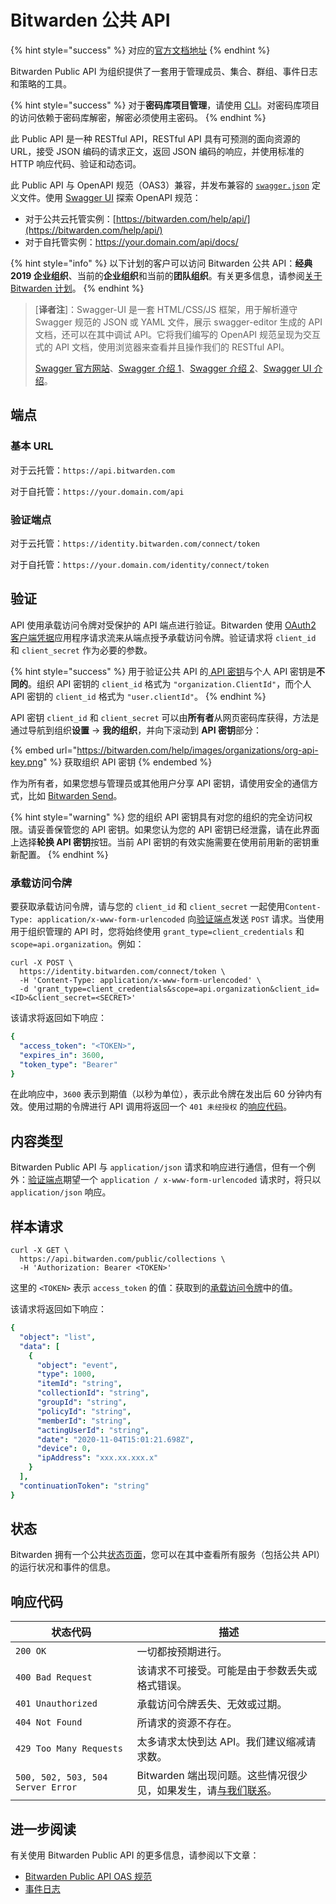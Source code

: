 # Bitwarden 公共 API

{% hint style="success" %}
对应的[官方文档地址](https://bitwarden.com/help/article/public-api/)
{% endhint %}

Bitwarden Public API 为组织提供了一套用于管理成员、集合、群组、事件日志和策略的工具。

{% hint style="success" %}
对于**密码库项目管理**，请使用 [CLI](../password-manager/developer-tools/password-manager-cli.md)。对密码库项目的访问依赖于密码库解密，解密必须使用主密码。
{% endhint %}

此 Public API 是一种 RESTful API，RESTful API 具有可预测的面向资源的 URL，接受 JSON 编码的请求正文，返回 JSON 编码的响应，并使用标准的 HTTP 响应代码、验证和动态词。

此 Public API 与 OpenAPI 规范（OAS3）兼容，并发布兼容的 [`swagger.json`](https://bitwarden.com/help/api/specs/public/swagger.json) 定义文件。使用 [Swagger UI](https://swagger.io/tools/swagger-ui/) 探索 OpenAPI 规范：

* 对于公共云托管实例：[https://bitwarden.com/help/api/](https://bitwarden.com/help/api/)
* 对于自托管实例：https://your.domain.com/api/docs/

{% hint style="info" %}
以下计划的客户可以访问 Bitwarden 公共 API：**经典 2019 企业组织**、当前的**企业组织**和当前的**团队组织**。有关更多信息，请参阅[关于 Bitwarden 计划](../plans-and-pricing/about-bitwarden-plans.md)。
{% endhint %}

> \[**译者注**]：Swagger-UI 是一套 HTML/CSS/JS 框架，用于解析遵守 Swagger 规范的 JSON 或 YAML 文件，展示 swagger-editor 生成的 API 文档，还可以在其中调试 API。它将我们编写的 OpenAPI 规范呈现为交互式的 API 文档，使用浏览器来查看并且操作我们的 RESTful API。
>
> [Swagger 官方网站](https://swagger.io/)、[Swagger 介绍 1](https://fallenk.github.io/2018/11/28/Swagger%E7%9A%84%E5%BF%AB%E9%80%9F%E5%85%A5%E9%97%A8/)、[Swagger 介绍 2](https://lingmoumou.github.io/p/2020/01/31/631e780c/)、[Swagger UI 介绍](https://bbs.huaweicloud.com/blogs/160304)。

## 端点 <a href="#endpoints" id="endpoints"></a>

### 基本 URL <a href="#base-url" id="base-url"></a>

对于云托管：`https://api.bitwarden.com`

对于自托管：`https://your.domain.com/api`

### 验证端点 <a href="#authentication-endpoints" id="authentication-endpoints"></a>

对于云托管：`https://identity.bitwarden.com/connect/token`

对于自托管：`https://your.domain.com/identity/connect/token`

## 验证 <a href="#authentication" id="authentication"></a>

API 使用承载访问令牌对受保护的 API 端点进行验证。Bitwarden 使用 [OAuth2 客户端凭据](https://www.oauth.com/oauth2-servers/access-tokens/client-credentials/)应用程序请求流来从端点授予承载访问令牌。验证请求将 `client_id` 和 `client_secret` 作为必要的参数。

{% hint style="success" %}
用于验证公共 API 的[ API 密钥](bitwarden-public-api.md#authentication)与个人 API 密钥是**不同的**。组织 API 密钥的 `client_id` 格式为 `"organization.ClientId"`，而个人 API 密钥的 `client_id` 格式为 `"user.clientId"`。
{% endhint %}

API 密钥 `client_id` 和 `client_secret` 可以由**所有者**从网页密码库获得，方法是通过导航到组织**设置** → **我的组织**，并向下滚动到 **API 密钥**部分：

{% embed url="https://bitwarden.com/help/images/organizations/org-api-key.png" %}
获取组织 API 密钥
{% endembed %}

作为所有者，如果您想与管理员或其他用户分享 API 密钥，请使用安全的通信方式，比如 [Bitwarden Send](../bitwarden-send/about-send.md)。

{% hint style="warning" %}
您的组织 API 密钥具有对您的组织的完全访问权限。请妥善保管您的 API 密钥。如果您认为您的 API 密钥已经泄露，请在此界面上选择**轮换 API 密钥**按钮。当前 API 密钥的有效实施需要在使用前用新的密钥重新配置。
{% endhint %}

### 承载访问令牌 <a href="#bearer-access-tokens" id="bearer-access-tokens"></a>

要获取承载访问令牌，请与您的 `client_id` 和 `client_secret` 一起使用`Content-Type: application/x-www-form-urlencoded` 向[验证端点](bitwarden-public-api.md#authentication-endpoints)发送 `POST` 请求。当使用用于组织管理的 API 时，您将始终使用 `grant_type=client_credentials` 和 `scope=api.organization`。例如：

```shell
curl -X POST \
  https://identity.bitwarden.com/connect/token \
  -H 'Content-Type: application/x-www-form-urlencoded' \
  -d 'grant_type=client_credentials&scope=api.organization&client_id=<ID>&client_secret=<SECRET>'
```

该请求将返回如下响应：

```yaml
{
  "access_token": "<TOKEN>",
  "expires_in": 3600,
  "token_type": "Bearer"
}
```

在此响应中，`3600` 表示到期值（以秒为单位），表示此令牌在发出后 60 分钟内有效。使用过期的令牌进行 API 调用将返回一个 `401 未经授权` 的[响应代码](bitwarden-public-api.md#response-codes)。

## 内容类型 <a href="#content-types" id="content-types"></a>

Bitwarden Public API 与 `application/json` 请求和响应进行通信，但有一个例外：[验证端点](bitwarden-public-api.md#authentication-endpoints)期望一个 `application / x-www-form-urlencoded` 请求时，将只以 `application/json` 响应。

## 样本请求 <a href="#sample-request" id="sample-request"></a>

```shell
curl -X GET \
  https://api.bitwarden.com/public/collections \
  -H 'Authorization: Bearer <TOKEN>'
```

这里的 `<TOKEN>` 表示 `access_token` 的值：获取到的[承载访问令牌](bitwarden-public-api.md#bearer-access-tokens)中的值。

该请求将返回如下响应：

```yaml
{
  "object": "list",
  "data": [
    {
      "object": "event",
      "type": 1000,
      "itemId": "string",
      "collectionId": "string",
      "groupId": "string",
      "policyId": "string",
      "memberId": "string",
      "actingUserId": "string",
      "date": "2020-11-04T15:01:21.698Z",
      "device": 0,
      "ipAddress": "xxx.xx.xxx.x"
    }
  ],
  "continuationToken": "string"
}
```

## 状态 <a href="#status" id="status"></a>

Bitwarden 拥有一个公共[状态页面](https://status.bitwarden.com/)，您可以在其中查看所有服务（包括公共 API）的运行状况和事件的信息。

## 响应代码 <a href="#response-codes" id="response-codes"></a>

| 状态代码                              | 描述                                                                     |
| --------------------------------- | ---------------------------------------------------------------------- |
| `200 OK`                          | 一切都按预期进行。                                                              |
| `400 Bad Request`                 | 该请求不可接受。可能是由于参数丢失或格式错误。                                                |
| `401 Unauthorized`                | 承载访问令牌丢失、无效或过期。                                                        |
| `404 Not Found`                   | 所请求的资源不存在。                                                             |
| `429 Too Many Requests`           | 太多请求太快到达 API。我们建议缩减请求数。                                                |
| `500, 502, 503, 504 Server Error` | Bitwarden 端出现问题。这些情况很少见，如果发生，请[与我们联系](https://bitwarden.com/contact/)。 |

## 进一步阅读 <a href="#further-reading" id="further-reading"></a>

有关使用 Bitwarden Public API 的更多信息，请参阅以下文章：

* [Bitwarden Public API OAS 规范](https://bitwarden.com/help/api/)
* [事件日志](event-logs.md)
